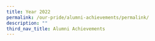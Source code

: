 ```yaml
---
title: Year 2022
permalink: /our-pride/alumni-achievements/permalink/
description: ""
third_nav_title: Alumni Achievements
---
```

